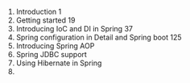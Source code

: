 1. Introduction 1
2. Getting started 19
3. Introducing IoC and DI in Spring 37
4. Spring configuration in Detail and Spring boot 125
5. Introducing Spring AOP
6. Spring JDBC support
7. Using Hibernate in Spring
8. 
<!--stackedit_data:
eyJoaXN0b3J5IjpbMTc1ODg0NTc3NF19
-->